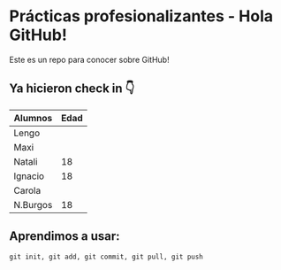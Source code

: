 # Prácticas profesionalizantes - Hola GitHub!
Este es un repo para conocer sobre GitHub!

## Ya hicieron check in 👇

| Alumnos       | Edad       |
| ------------- | ---------- |
| Lengo         |            |
| Maxi          |            |
| Natali        | 18         |
| Ignacio       | 18         |
| Carola        |            |
| N.Burgos      | 18         |

## Aprendimos a usar:
```
git init, git add, git commit, git pull, git push 
```